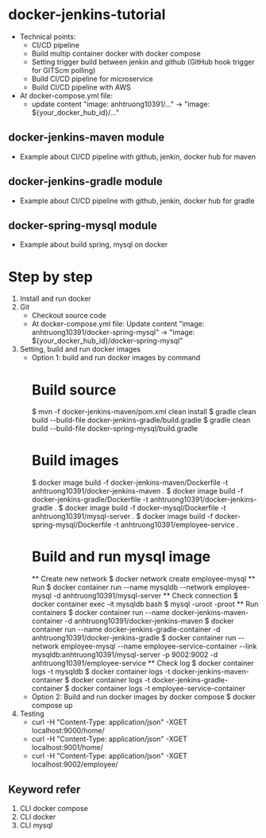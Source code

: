 # docker-jenkins-tutorial
  * Technical points:
    * CI/CD pipeline
    * Build multip container docker with docker compose
    * Setting trigger build between jenkin and github (GitHub hook trigger for GITScm polling)
    * Build CI/CD pipeline for microservice
    * Build CI/CD pipeline with AWS
  * At docker-compose.yml file:
    * update content "image: anhtruong10391/..." -> "image: ${your_docker_hub_id}/..."
## docker-jenkins-maven module
  * Example about CI/CD pipeline with github, jenkin, docker hub for maven
## docker-jenkins-gradle module
  * Example about CI/CD pipeline with github, jenkin, docker hub for gradle
## docker-spring-mysql module
  * Example about build spring, mysql on docker
# Step by step
1. Install and run docker
2. Git
   - Checkout source code
   - At docker-compose.yml file:
     Update content "image: anhtruong10391/docker-spring-mysql" -> "image: ${your_docker_hub_id}/docker-spring-mysql"
3. Setting, build and run docker images
   * Option 1: build and run docker images by command
     # Build source
       $ mvn -f docker-jenkins-maven/pom.xml clean install
       $ gradle clean build --build-file docker-jenkins-gradle/build.gradle
       $ gradle clean build --build-file docker-spring-mysql/build.gradle
     # Build images
       $ docker image build -f docker-jenkins-maven/Dockerfile -t anhtruong10391/docker-jenkins-maven .
       $ docker image build -f docker-jenkins-gradle/Dockerfile -t anhtruong10391/docker-jenkins-gradle .
       $ docker image build -f docker-mysql/Dockerfile -t anhtruong10391/mysql-server .
       $ docker image build -f docker-spring-mysql/Dockerfile -t anhtruong10391/employee-service .
     # Build and run mysql image
       ** Create new network
          $ docker network create employee-mysql
       ** Run
          $ docker container run --name mysqldb --network employee-mysql -d anhtruong10391/mysql-server
       ** Check connection
          $ docker container exec -it mysqldb bash
          $ mysql -uroot -proot
       ** Run containers
          $ docker container run --name docker-jenkins-maven-container -d  anhtruong10391/docker-jenkins-maven
          $ docker container run --name docker-jenkins-gradle-container -d anhtruong10391/docker-jenkins-gradle
          $ docker container run --network employee-mysql --name employee-service-container --link mysqldb:anhtruong10391/mysql-server -p 9002:9002 -d anhtruong10391/employee-service
       ** Check log
          $ docker container logs -t mysqldb
          $ docker container logs -t docker-jenkins-maven-container
          $ docker container logs -t docker-jenkins-gradle-container 
          $ docker container logs -t employee-service-container
   * Option 2: Build and run docker images by docker compose
          $ docker compose up
4. Testing
   * curl -H "Content-Type: application/json" -XGET localhost:9000/home/
   * curl -H "Content-Type: application/json" -XGET localhost:9001/home/
   * curl -H "Content-Type: application/json" -XGET localhost:9002/employee/
## Keyword refer
1. CLI docker compose
2. CLI docker
3. CLI mysql

